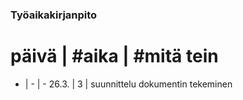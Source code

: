 ### Työaikakirjanpito
# päivä | #aika | #mitä tein
- | - | - 
26.3. | 3 | suunnittelu dokumentin tekeminen


